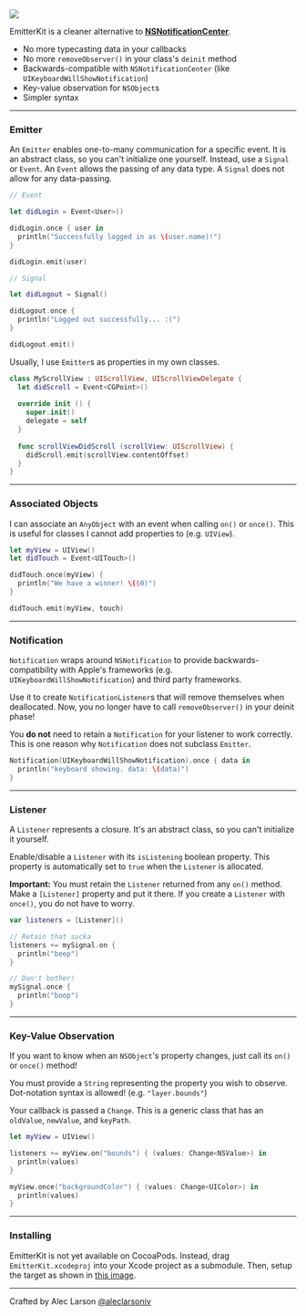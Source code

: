 <img src="http://i.imgur.com/pZqM562.jpg"/>

EmitterKit is a cleaner alternative to [**NSNotificationCenter**](http://nshipster.com/nsnotification-and-nsnotificationcenter/).

- No more typecasting data in your callbacks
- No more `removeObserver()` in your class's `deinit` method
- Backwards-compatible with `NSNotificationCenter` (like `UIKeyboardWillShowNotification`)
- Key-value observation for `NSObject`s
- Simpler syntax

---

### **Emitter**

An `Emitter` enables one-to-many communication for a specific event. It is an abstract class, so you can't initialize one yourself. Instead, use a `Signal` or `Event`. An `Event` allows the passing of any data type. A `Signal` does not allow for any data-passing.

```Swift
// Event

let didLogin = Event<User>()

didLogin.once { user in
  println("Successfully logged in as \(user.name)!")
}

didLogin.emit(user)

// Signal

let didLogout = Signal()

didLogout.once {
  println("Logged out successfully... :(")
}

didLogout.emit()
```

Usually, I use `Emitter`s as properties in my own classes.

```Swift   
class MyScrollView : UIScrollView, UIScrollViewDelegate {
  let didScroll = Event<CGPoint>()
  
  override init () {
    super.init()
    delegate = self
  }
  
  func scrollViewDidScroll (scrollView: UIScrollView) {
    didScroll.emit(scrollView.contentOffset)
  }
}
```

---

### **Associated Objects**

I can associate an `AnyObject` with an event when calling `on()` or `once()`. This is useful for classes I cannot add properties to (e.g. `UIView`).

```Swift
let myView = UIView()
let didTouch = Event<UITouch>()

didTouch.once(myView) {
  println("We have a winner! \($0)")
}

didTouch.emit(myView, touch)
```

---

### **Notification**

`Notification` wraps around `NSNotification` to provide backwards-compatibility with Apple's frameworks (e.g. `UIKeyboardWillShowNotification`) and third party frameworks. 

Use it to create `NotificationListener`s that will remove themselves when deallocated. Now, you no longer have to call `removeObserver()` in your deinit phase!

You **do not** need to retain a `Notification` for your listener to work correctly. This is one reason why `Notification` does not subclass `Emitter`.

```Swift
Notification(UIKeyboardWillShowNotification).once { data in
  println("keyboard showing. data: \(data)")
}
```

---

### **Listener**

A `Listener` represents a closure. It's an abstract class, so you can't initialize it yourself.

Enable/disable a `Listener` with its `isListening` boolean property. This property is automatically set to `true` when the `Listener` is allocated.

**Important:** You must retain the `Listener` returned from any `on()` method. Make a `[Listener]` property and put it there. If you create a `Listener` with `once()`, you do not have to worry.

```Swift
var listeners = [Listener]()

// Retain that sucka
listeners += mySignal.on {
  println("beep")
}

// Don't bother!
mySignal.once {
  println("boop")
}
```

---

### **Key-Value Observation**

If you want to know when an `NSObject`'s property changes, just call its `on()` or `once()` method!

You must provide a `String` representing the property you wish to observe. Dot-notation syntax is allowed! (e.g. `"layer.bounds"`)

Your callback is passed a `Change`. This is a generic class that has an `oldValue`, `newValue`, and `keyPath`.

```Swift
let myView = UIView()

listeners += myView.on("bounds") { (values: Change<NSValue>) in
  println(values)
}

myView.once("backgroundColor") { (values: Change<UIColor>) in
  println(values)
}
```

---

### **Installing**

EmitterKit is not yet available on CocoaPods. Instead, drag `EmitterKit.xcodeproj` into your Xcode project as a submodule. Then, setup the target as shown in [this image](http://i.imgur.com/1r01y80.jpg).

---

Crafted by Alec Larson [@aleclarsoniv](https://twitter.com/aleclarsoniv)
